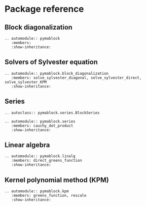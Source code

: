 # Package reference

## Block diagonalization

```{eval-rst}
.. automodule:: pymablock
   :members:
   :show-inheritance:
```

## Solvers of Sylvester equation

```{eval-rst}
.. automodule:: pymablock.block_diagonalization
   :members: solve_sylvester_diagonal, solve_sylvester_direct, solve_sylvester_KPM
   :show-inheritance:
```

## Series

```{eval-rst}
.. autoclass:: pymablock.series.BlockSeries
```

```{eval-rst}
.. automodule:: pymablock.series
   :members: cauchy_dot_product
   :show-inheritance:
```

## Linear algebra

```{eval-rst}
.. automodule:: pymablock.linalg
   :members: direct_greens_function
   :show-inheritance:
```

## Kernel polynomial method (KPM)

```{eval-rst}
.. automodule:: pymablock.kpm
   :members: greens_function, rescale
   :show-inheritance:
```
